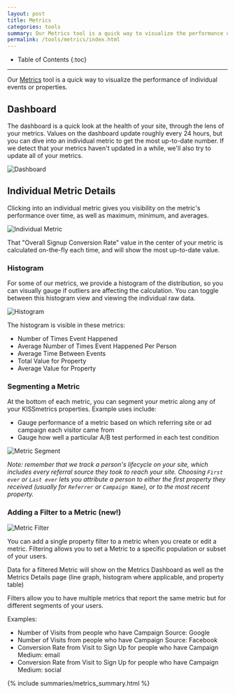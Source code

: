 ```yaml
---
layout: post
title: Metrics
categories: tools
summary: Our Metrics tool is a quick way to visualize the performance of individual events or properties.
permalink: /tools/metrics/index.html
---
```

* Table of Contents
{:toc}
* * *

Our [Metrics][metrics] tool is a quick way to visualize the performance of individual events or properties.

<div id="wistia_d091892948" class="wistia_embed wistia-embed" data-video-width="640" data-video-height="400">
</div>

## Dashboard

The dashboard is a quick look at the health of your site, through the lens of your metrics. Values on the dashboard update roughly every 24 hours, but you can dive into an individual metric to get the most up-to-date number. If we detect that your metrics haven't updated in a while, we'll also try to update all of your metrics.

![Dashboard][dashboard]

## Individual Metric Details

Clicking into an individual metric gives you visibility on the metric's performance over time, as well as maximum, minimum, and averages.

![Individual Metric][individual-metric]

That "Overall Signup Conversion Rate" value in the center of your metric is calculated on-the-fly each time, and will show the most up-to-date value.

### Histogram

For some of our metrics, we provide a histogram of the distribution, so you can visually gauge if outliers are affecting the calculation. You can toggle between this histogram view and viewing the individual raw data.

![Histogram][histogram]

The histogram is visible in these metrics:

* Number of Times Event Happened
* Average Number of Times Event Happened Per Person
* Average Time Between Events
* Total Value for Property
* Average Value for Property

### Segmenting a Metric

At the bottom of each metric, you can segment your metric along any of your KISSmetrics properties. Example uses include:

* Gauge performance of a metric based on which referring site or ad campaign each visitor came from
* Gauge how well a particular A/B test performed in each test condition

![Metric Segment][metric-segment]

*Note: remember that we track a person's lifecycle on your site, which includes every referral source they took to reach your site. Choosing `First ever` or `Last ever` lets you attribute a person to either the first property they received (usually for `Referrer` or `Campaign Name`), or to the most recent property.*

### Adding a Filter to a Metric (new!)

![Metric Filter][metric-filter]

You can add a single property filter to a metric when you create or edit a metric. Filtering allows you to set a Metric to a specific population or subset of your users.

Data for a filtered Metric will show on the Metrics Dashboard as well as the Metrics Details page (line graph, histogram where applicable, and property table)

Filters allow you to have multiple metrics that report the same metric but for different segments of your users.

Examples:

* Number of Visits from people who have Campaign Source: Google
* Number of Visits from people who have Campaign Source: Facebook
* Conversion Rate from Visit to Sign Up for people who have Campaign Medium: email
* Conversion Rate from Visit to Sign Up for people who have Campaign Medium: social


{% include summaries/metrics_summary.html %}

[metrics]: https://app.kissmetrics.com/metrics
[dashboard]: https://s3.amazonaws.com/kissmetrics-support-files/assets/tools/metrics/dashboard.png
[individual-metric]: https://s3.amazonaws.com/kissmetrics-support-files/assets/tools/metrics/individual-metric.png
[histogram]: https://s3.amazonaws.com/kissmetrics-support-files/assets/tools/metrics/histogram.png
[metric-segment]: https://s3.amazonaws.com/kissmetrics-support-files/assets/tools/metrics/metric-segment.png
[metric-filter]: https://kissmetrics-support-files.s3.amazonaws.com/assets/tools/metrics/metric-filter.png
